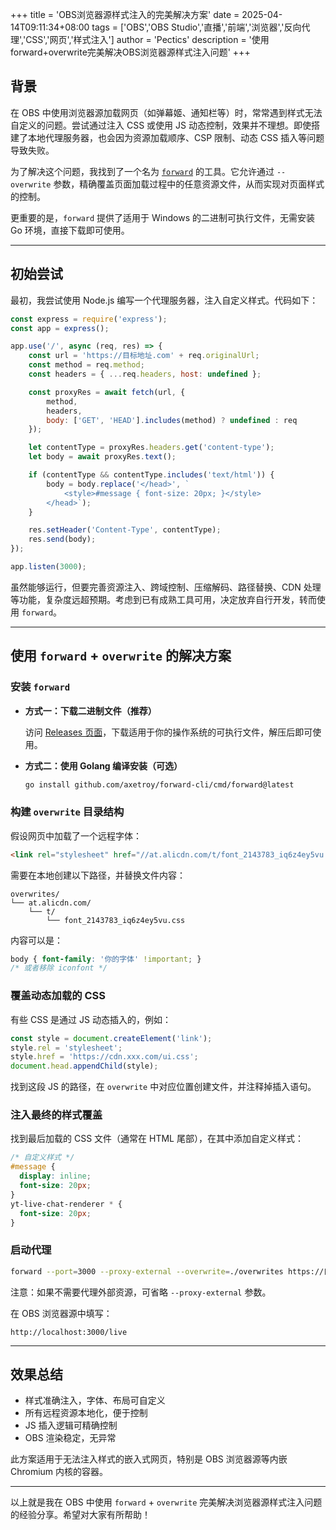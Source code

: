 +++
title = 'OBS浏览器源样式注入的完美解决方案'
date = 2025-04-14T09:11:34+08:00
tags = ['OBS','OBS Studio','直播','前端','浏览器','反向代理','CSS','网页','样式注入']
author = 'Pectics'
description = '使用forward+overwrite完美解决OBS浏览器源样式注入问题'
+++

## 背景

在 OBS 中使用浏览器源加载网页（如弹幕姬、通知栏等）时，常常遇到样式无法自定义的问题。尝试通过注入 CSS 或使用 JS 动态控制，效果并不理想。即使搭建了本地代理服务器，也会因为资源加载顺序、CSP 限制、动态 CSS 插入等问题导致失败。

为了解决这个问题，我找到了一个名为 [`forward`](https://github.com/axetroy/forward) 的工具。它允许通过 `--overwrite` 参数，精确覆盖页面加载过程中的任意资源文件，从而实现对页面样式的控制。

更重要的是，`forward` 提供了适用于 Windows 的二进制可执行文件，无需安装 Go 环境，直接下载即可使用。

---

## 初始尝试

最初，我尝试使用 Node.js 编写一个代理服务器，注入自定义样式。代码如下：

```javascript
const express = require('express');
const app = express();

app.use('/', async (req, res) => {
    const url = 'https://目标地址.com' + req.originalUrl;
    const method = req.method;
    const headers = { ...req.headers, host: undefined };

    const proxyRes = await fetch(url, {
        method,
        headers,
        body: ['GET', 'HEAD'].includes(method) ? undefined : req
    });

    let contentType = proxyRes.headers.get('content-type');
    let body = await proxyRes.text();

    if (contentType && contentType.includes('text/html')) {
        body = body.replace('</head>', `
            <style>#message { font-size: 20px; }</style>
        </head>`);
    }

    res.setHeader('Content-Type', contentType);
    res.send(body);
});

app.listen(3000);
```

虽然能够运行，但要完善资源注入、跨域控制、压缩解码、路径替换、CDN 处理等功能，复杂度远超预期。考虑到已有成熟工具可用，决定放弃自行开发，转而使用 `forward`。

---

## 使用 `forward` + `overwrite` 的解决方案

### 安装 `forward`

- **方式一：下载二进制文件（推荐）**

  访问 [Releases 页面](https://github.com/axetroy/forward-cli/releases)，下载适用于你的操作系统的可执行文件，解压后即可使用。

- **方式二：使用 Golang 编译安装（可选）**

  ```bash
  go install github.com/axetroy/forward-cli/cmd/forward@latest
  ```

### 构建 `overwrite` 目录结构

假设网页中加载了一个远程字体：

```html
<link rel="stylesheet" href="//at.alicdn.com/t/font_2143783_iq6z4ey5vu.css">
```

需要在本地创建以下路径，并替换文件内容：

```
overwrites/
└── at.alicdn.com/
    └── t/
        └── font_2143783_iq6z4ey5vu.css
```

内容可以是：

```css
body { font-family: '你的字体' !important; }
/* 或者移除 iconfont */
```

### 覆盖动态加载的 CSS

有些 CSS 是通过 JS 动态插入的，例如：

```javascript
const style = document.createElement('link');
style.rel = 'stylesheet';
style.href = 'https://cdn.xxx.com/ui.css';
document.head.appendChild(style);
```

找到这段 JS 的路径，在 `overwrite` 中对应位置创建文件，并注释掉插入语句。

### 注入最终的样式覆盖

找到最后加载的 CSS 文件（通常在 HTML 尾部），在其中添加自定义样式：

```css
/* 自定义样式 */
#message {
  display: inline;
  font-size: 20px;
}
yt-live-chat-renderer * {
  font-size: 20px;
}
```

### 启动代理

```bash
forward --port=3000 --proxy-external --overwrite=./overwrites https://目标地址.com
```

注意：如果不需要代理外部资源，可省略 `--proxy-external` 参数。

在 OBS 浏览器源中填写：

```
http://localhost:3000/live
```

---

## 效果总结

- 样式准确注入，字体、布局可自定义
- 所有远程资源本地化，便于控制
- JS 插入逻辑可精确控制
- OBS 渲染稳定，无异常

此方案适用于无法注入样式的嵌入式网页，特别是 OBS 浏览器源等内嵌 Chromium 内核的容器。

---

以上就是我在 OBS 中使用 `forward` + `overwrite` 完美解决浏览器源样式注入问题的经验分享。希望对大家有所帮助！
